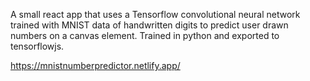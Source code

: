 A small react app that uses a Tensorflow convolutional neural network trained with MNIST data of handwritten digits to predict user drawn numbers on a canvas element. Trained in python and exported to tensorflowjs. 

https://mnistnumberpredictor.netlify.app/